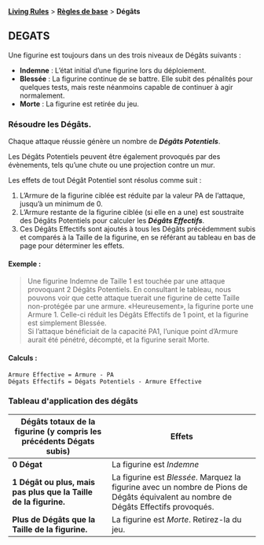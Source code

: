 **[Living Rules](../contents.md)** > **[Règles de base](contents.md)** > **Dégâts**

## DEGATS
Une figurine est toujours dans un des trois niveaux de Dégâts suivants :
+ **Indemne** : L’état initial d’une figurine lors du déploiement.
+ **Blessée** : La figurine continue de se battre. Elle subit des pénalités pour quelques tests, mais reste néanmoins capable de continuer à agir normalement.
+ **Morte** : La figurine est retirée du jeu.

### Résoudre les Dégâts.
Chaque attaque réussie génère un nombre de _**Dégâts Potentiels**_.

Les Dégâts Potentiels peuvent être également provoqués par des évènements, tels qu’une chute ou une projection contre un mur.

Les effets de tout Dégât Potentiel sont résolus comme suit :
1. L’Armure de la figurine ciblée est réduite par la valeur PA de l’attaque, jusqu’à un minimum de 0.
2. L’Armure restante de la figurine ciblée (si elle en a une) est soustraite des Dégâts Potentiels pour calculer les _**Dégâts Effectifs**_.
3. Ces Dégâts Effectifs sont ajoutés à tous les Dégâts précédemment subis et comparés à la Taille de la figurine, en se référant au tableau en bas de page pour déterminer les effets.

#### Exemple :
> Une figurine Indemne de Taille 1 est touchée par une attaque provoquant 2 Dégâts Potentiels. En consultant le tableau, nous pouvons voir que cette attaque tuerait une figurine de cette Taille non-protégée par une armure. «Heureusement», la figurine porte une Armure 1. Celle-ci réduit les Dégâts Effectifs de 1 point, et la figurine est simplement Blessée.  
> Si l’attaque bénéficiait de la capacité PA1, l’unique point d’Armure aurait été pénétré, décompté, et la figurine serait Morte.

#### Calculs :
```
Armure Effective = Armure - PA  
Dégats Effectifs = Dégats Potentiels - Armure Effective
```

### Tableau d'application des dégâts
|Dégâts totaux de la figurine  (y compris les précédents Dégats subis)|Effets|
|---|---|
|**0 Dégat**|La figurine est _Indemne_|
|**1 Dégât ou plus, mais pas plus que la Taille de la figurine.**|La figurine est _Blessée_. Marquez la figurine avec un nombre de Pions de Dégâts équivalent au nombre de Dégâts Effectifs provoqués.|
|**Plus de Dégâts que la Taille de la figurine.**|La figurine est _Morte_. Retirez-la du jeu.|

